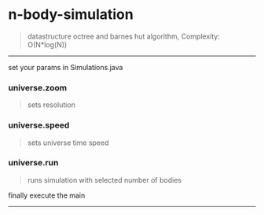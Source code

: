 # n-body-simulation
> datastructure octree and barnes hut algorithm, Complexity: O(N*log(N))

---

set your params in Simulations.java

### universe.zoom
> sets resolution

### universe.speed
> sets universe time speed

### universe.run
> runs simulation with selected number of bodies

finally execute the main

---
